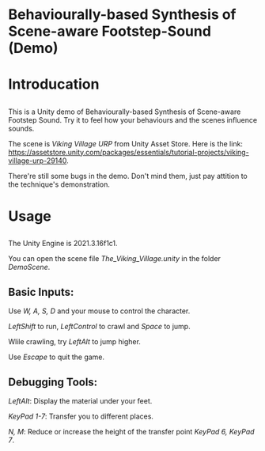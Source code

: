# Behaviourally-based Synthesis of Scene-aware Footstep-Sound (Demo)
# Introducation
##
  This is a Unity demo of Behaviourally-based Synthesis of Scene-aware Footstep Sound. Try 
  it to feel how your behaviours and the scenes influence sounds.
  
  The scene is *Viking Village URP* from Unity Asset Store. 
  Here is the link: https://assetstore.unity.com/packages/essentials/tutorial-projects/viking-village-urp-29140.

  There're still some bugs in the demo. Don't mind them, just pay attition to the technique's demonstration.
 
# Usage
##
  The Unity Engine is 2021.3.16f1c1.

  You can open the scene file *The_Viking_Village.unity* in the folder *DemoScene*.
## Basic Inputs:
  Use *W, A, S, D* and your mouse to control the character.
  
  *LeftShift* to run, *LeftControl* to crawl and *Space* to jump.

  Wlile crawling, try *LeftAlt* to jump higher.

  Use *Escape* to quit the game.

## Debugging Tools:

  *LeftAlt*: Display the material under your feet.

  *KeyPad 1-7*: Transfer you to different places.

  *N, M*: Reduce or increase the height of the transfer point *KeyPad 6, KeyPad 7*.
